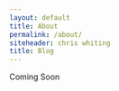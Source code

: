 ```yaml
---
layout: default
title: About
permalink: /about/
siteheader: chris whiting
title: Blog
---
```

Coming Soon